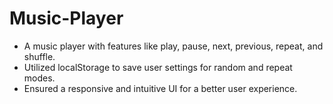 # Music-Player
- A music player with features like play, pause, next, previous, repeat, and shuffle.
- Utilized localStorage to save user settings for random and repeat modes.
- Ensured a responsive and intuitive UI for a better user experience.
